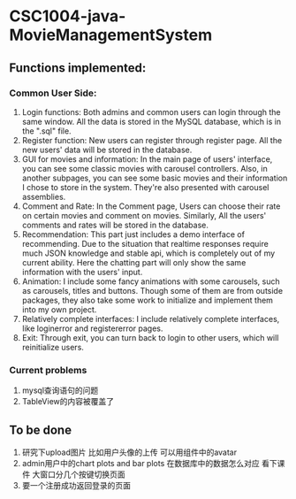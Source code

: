 # CSC1004-java-MovieManagementSystem
## Functions implemented:
### Common User Side: 
1. Login functions: Both admins and common users can login through the same window. All the data is stored in the MySQL database, which is in the ".sql" file.
2. Register function: New users can register through register page. All the new users' data will be stored in the database.
3. GUI for movies and information: In the main page of users' interface, you can see some classic movies with carousel controllers. Also, in another subpages, you can see some basic movies and their information I chose to store in the system. They're also presented with carousel assemblies. 
4. Comment and Rate: In the Comment page, Users can choose their rate on certain movies and comment on movies. Similarly, All the users' comments and rates will be stored in the database.
5. Recommendation: This part just includes a demo interface of recommending. Due to the situation that realtime responses require much JSON knowledge and stable api, which is completely out of my current ability. Here the chatting part will only show the same information with the users' input.
6. Animation: I include some fancy animations with some carousels, such as carousels, titles and buttons. Though some of them are from outside packages, they also take some work to initialize and implement them into my own project.
7. Relatively complete interfaces: I include relatively complete interfaces, like loginerror and registererror pages.
8. Exit: Through exit, you can turn back to login to other users, which will reinitialize users.
### Current problems
1. mysql查询语句的问题
2. TableView的内容被覆盖了
## To be done
1. 研究下upload图片 比如用户头像的上传 可以用组件中的avatar
2. admin用户中的chart plots and bar plots 在数据库中的数据怎么对应 看下课件 大窗口分几个按键切换页面
3. 要一个注册成功返回登录的页面
